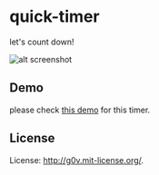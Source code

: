 quick-timer
===========

let's count down!

![alt screenshot](https://raw.github.com/zbryikt/quick-timer/master/screenshot.png)


Demo
----------
please check [this demo](http://zbryikt.github.io/quick_timer) for this timer. 

License
----------
License: http://g0v.mit-license.org/.
